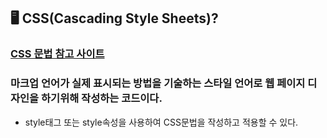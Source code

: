 ## 🖥️ CSS(Cascading Style Sheets)?

### [CSS 문법 참고 사이트](https://devdocs.io/css/)

### 마크업 언어가 실제 표시되는 방법을 기술하는 스타일 언어로 웹 페이지 디자인을 하기위해 작성하는 코드이다.

- style태그 또는 style속성을 사용하여 CSS문법을 작성하고 적용할 수 있다.
